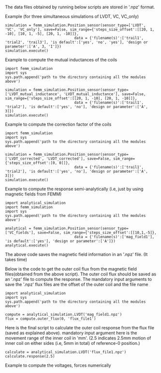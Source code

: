 The data files obtained by running below scripts are stored in '.npz' format.  

Example (for three simultaneous simulations of LVDT, VC, VC_only)

    simulation = femm_simulation.Position_sensor(sensor_type=['LVDT', 'VC', 'VC_only'], save=False, sim_range={'steps_size_offset':[[20, 1, -10], [10, 1, -5], [20, 1, -10]]},
                                    data = {'filename(s)':['trail1', 'trial2', 'trail3'], 'is default':['yes', 'no', 'yes'], 'design or parameter':['A', 3, 'I']})
    simulation.execute() 

Example to compute the mutual inductances of the coils

    import femm_simulation
    import sys
    sys.path.append('path to the directory containing all the modules above')

    simulation = femm_simulation.Position_sensor(sensor_type=['LVDT_mutual_inductance', 'LVDT_mutual_inductance'], save=False, sim_range={'steps_size_offset':[[20, 1, -10], [20, 1, -10]]},
                                    data = {'filename(s)':['trail1', 'trial2'], 'is default':['yes', 'no'], 'design or parameter':['A', 3]})
    simulation.execute()

Example to compute the correction factor of the coils

    import femm_simulation
    import sys
    sys.path.append('path to the directory containing all the modules above')

    simulation = femm_simulation.Position_sensor(sensor_type=['LVDT_corrected', 'LVDT_corrected'], save=False, sim_range={'steps_size_offset':[0, 0]]},
                                    data = {'filename(s)':['trail1', 'trial2'], 'is default':['yes', 'no'], 'design or parameter':['A', 3]})
    simulation.execute()

Example to compute the response semi-analytically (i.e, just by using magnetic fields from FEMM)

    import analytical_simulation
    import femm_simulation
    import sys
    sys.path.append('path to the directory containing all the modules above')

    analytical = femm_simulation.Position_sensor(sensor_type=['VC_fields'], save=False, sim_range={'steps_size_offset':[[10,1,-5]},
                                    data = {'filename(s)':['mag_field1'], 'is default':['yes'], 'design or parameter':['A']})
    analytical.execute()

The above code saves the magnetic field information in an '.npz' file. (It takes time) 

Below is the code to get the outer coil flux from the magnetic field files(obtained from the above script). The outer coil flux should be saved as an '.npz' file to compute the response.
The mandatory input arguments to save the '.npz' flux files are the offset of the outer coil and the file name
    
    import analytical_simulation
    import sys
    sys.path.append('path to the directory containing all the modules above')

    compute = analytical_simulation.LVDT('mag_field1.npz')
    flux = compute.outer_flux(0, 'flux_file1')


Here is the final script to calculate the outer coil response from the flux file (saved as explained above). 
mandatory input argument here is the movement range of the inner coil in 'mm'. (2.5 indicates 2.5mm motion of inner coil on either sides (i.e, 5mm in total) of reference-0 position.)

    calculate = analytical_simulation.LVDT('flux_file1.npz')
    calculate.response(2.5)

    
Example to compute the voltages, forces numerically